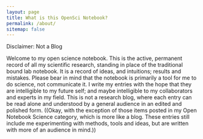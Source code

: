 ```yaml
---
layout: page
title: What is this OpenSci Notebook?
permalink: /about/
sitemap: false
---
```


Disclaimer: Not a Blog

Welcome to my open science notebook. This is the active, permanent record of all my scientific research, standing in place of the traditional bound lab notebook. It is a record of ideas, and intuitions; results and mistakes. Please bear in mind that the notebook is primarily a tool for me to do science, not communicate it. I write my entries with the hope that they are intelligible to my future self; and maybe intelligible to my collaborators and experts in my field. This is not a research blog, where each entry can be read alone and understood by a general audience in an edited and polished form. ((Okay, with the exception of those items posted in my Open Notebook Science category, which is more like a blog.  These entries still include me experimenting with  methods, tools and ideas, but are written with more of an audience in mind.))
